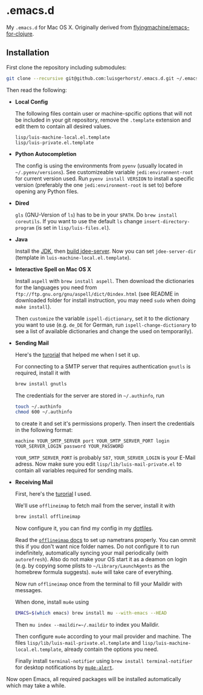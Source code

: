 # .emacs.d

My `.emacs.d` for Mac OS X. Originally derived from
[flyingmachine/emacs-for-clojure](https://github.com/flyingmachine/emacs-for-clojure).

## Installation

First clone the repository including submodules:

```sh
git clone --recursive git@github.com:luisgerhorst/.emacs.d.git ~/.emacs.d
```

Then read the following:

-   __Local Config__

    The following files contain user or machine-spcific options that will not be
    included in your git repository, remove the `.template` extension and edit
    them to contain all desired values.
    
    ```
    lisp/luis-machine-local.el.template
    lisp/luis-private.el.template
    ```

-   __Python Autocompletion__

    The config is using the environments from `pyenv` (usually located in
    `~/.pyenv/versions`). See customizeable variable `jedi:environment-root` for
    current version used. Run `pyenv install VERSION` to install a specific
    version (preferably the one `jedi:environment-root` is set to) before
    opening any Python files.

-   __Dired__

    `gls` (GNU-Version of `ls`) has to be in your `$PATH`. Do `brew install
    coreutils`. If you want to use the default `ls` change
    `insert-directory-program` (is set in `lisp/luis-files.el`).

-   __Java__

    Install the [JDK](http://www.oracle.com/technetwork/java/index.html), then
    [build jdee-server](https://github.com/jdee-emacs/jdee-server#building). Now
    you can set `jdee-server-dir` (template in
    `luis-machine-local.el.template`).

-   __Interactive Spell on Mac OS X__

    Install `aspell` with `brew install aspell`. Then download the
    dictionaries for the languages you need from
    `ftp://ftp.gnu.org/gnu/aspell/dict/0index.html` (see README in
    downloaded folder for install instruction, you may need `sudo` when
    doing `make install`).

    Then `customize` the variable `ispell-dictionary`, set it to the
    dictionary you want to use (e.g. `de_DE` for German, run
    `ispell-change-dictionary` to see a list of available dictionaries
    and change the used on temporarily).

-   __Sending Mail__

    Here's the
    [turorial](http://justinsboringpage.blogspot.de/2013/02/configuring-emacs-to-send-icloud-mail.html)
    that helped me when I set it up.

    For connecting to a SMTP server that requires authentication
    `gnutls` is required, install it with

    ```sh
    brew install gnutls
    ```

    The credentials for the server are stored in `~/.authinfo`, run

    ```sh
    touch ~/.authinfo
    chmod 600 ~/.authinfo
    ```

    to create it and set it's permissions properly. Then insert the credentials
    in the following format:

    ```
    machine YOUR_SMTP_SERVER port YOUR_SMTP_SERVER_PORT login YOUR_SERVER_LOGIN password YOUR_PASSWORD
    ```

    `YOUR_SMTP_SERVER_PORT` is probably `587`, `YOUR_SERVER_LOGIN` is your
    E-Mail adress. Now make sure you edit `lisp/lib/luis-mail-private.el` to
    contain all variables required for sending mails.

-   __Receiving Mail__

    First, here's the
    [turorial](http://www.kirang.in/2014/11/13/emacs-as-email-client-with-offlineimap-and-mu4e-on-osx/)
    I used.

    We'll use `offlineimap` to fetch mail from the server, install it with

    ```sh
    brew install offlineimap
    ```

    Now configure it, you can find my config in my
    [dotfiles](https://github.com/luisgerhorst/dotfiles/blob/master/.offlineimaprc).

    Read the
    [`offlineimap` docs](http://docs.offlineimap.org/en/latest/nametrans.html)
    to set up nametrans properly. You can ommit this if you don't want nice
    folder names. Do not configure it to run indefinitely, automatically syncing
    your mail periodically (with `autorefresh`). Also do not make your OS start
    it as a deamon on login (e.g. by copying some plists to
    `~/Library/LaunchAgents` as the homebrew formula suggests). `mu4e` will take
    care of everything.

    Now run `offlineimap` once from the terminal to fill your Maildir with
    messages.

    When done, install `mu4e` using

    ```sh
    EMACS=$(which emacs) brew install mu --with-emacs --HEAD
    ```

    Then `mu index --maildir=~/.maildir` to index you Maildir.

    Then configure `mu4e` according to your mail provider and machine. The files
    `lisp/lib/luis-mail-private.el.template` and
    `lisp/luis-machine-local.el.template`, already contain the options you need.
    
    Finally install `terminal-notifier` using `brew install terminal-notifier`
    for desktop notifications by
    [`mu4e-alert`](https://github.com/iqbalansari/mu4e-alert).

Now open Emacs, all required packages will be installed automatically which may
take a while.
